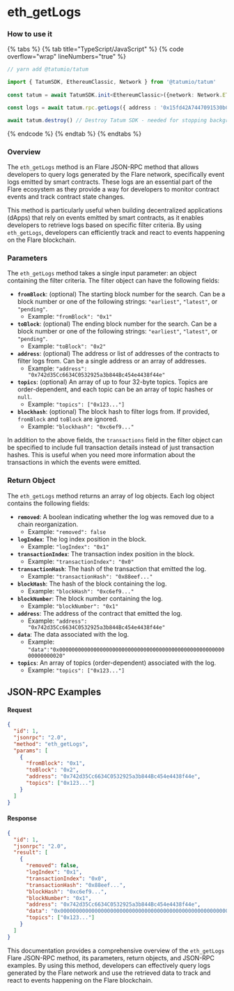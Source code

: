 # eth\_getLogs

### How to use it

{% tabs %}
{% tab title="TypeScript/JavaScript" %}
{% code overflow="wrap" lineNumbers="true" %}
```typescript
// yarn add @tatumio/tatum

import { TatumSDK, EthereumClassic, Network } from '@tatumio/tatum'
  
const tatum = await TatumSDK.init<EthereumClassic>({network: Network.ETHEREUM_CLASSIC})

const logs = await tatum.rpc.getLogs({ address : '0x15fd42A7447091530bC61179ee5fcc1e117aAAD8'})

await tatum.destroy() // Destroy Tatum SDK - needed for stopping background jobs
```
{% endcode %}
{% endtab %}
{% endtabs %}

### Overview

The `eth_getLogs` method is an Flare JSON-RPC method that allows developers to query logs generated by the Flare network, specifically event logs emitted by smart contracts. These logs are an essential part of the Flare ecosystem as they provide a way for developers to monitor contract events and track contract state changes.

This method is particularly useful when building decentralized applications (dApps) that rely on events emitted by smart contracts, as it enables developers to retrieve logs based on specific filter criteria. By using `eth_getLogs`, developers can efficiently track and react to events happening on the Flare blockchain.

### Parameters

The `eth_getLogs` method takes a single input parameter: an object containing the filter criteria. The filter object can have the following fields:

* **`fromBlock`**: (optional) The starting block number for the search. Can be a block number or one of the following strings: `"earliest"`, `"latest"`, or `"pending"`.
  * Example: `"fromBlock": "0x1"`
* **`toBlock`**: (optional) The ending block number for the search. Can be a block number or one of the following strings: `"earliest"`, `"latest"`, or `"pending"`.
  * Example: `"toBlock": "0x2"`
* **`address`**: (optional) The address or list of addresses of the contracts to filter logs from. Can be a single address or an array of addresses.
  * Example: `"address": "0x742d35Cc6634C0532925a3b844Bc454e4438f44e"`
* **`topics`**: (optional) An array of up to four 32-byte topics. Topics are order-dependent, and each topic can be an array of topic hashes or `null`.
  * Example: `"topics": ["0x123..."]`
* **`blockhash`**: (optional) The block hash to filter logs from. If provided, `fromBlock` and `toBlock` are ignored.
  * Example: `"blockhash": "0xc6ef9..."`

In addition to the above fields, the `transactions` field in the filter object can be specified to include full transaction details instead of just transaction hashes. This is useful when you need more information about the transactions in which the events were emitted.

### Return Object

The `eth_getLogs` method returns an array of log objects. Each log object contains the following fields:

* **`removed`**: A boolean indicating whether the log was removed due to a chain reorganization.
  * Example: `"removed": false`
* **`logIndex`**: The log index position in the block.
  * Example: `"logIndex": "0x1"`
* **`transactionIndex`**: The transaction index position in the block.
  * Example: `"transactionIndex": "0x0"`
* **`transactionHash`**: The hash of the transaction that emitted the log.
  * Example: `"transactionHash": "0x88eef..."`
* **`blockHash`**: The hash of the block containing the log.
  * Example: `"blockHash": "0xc6ef9..."`
* **`blockNumber`**: The block number containing the log.
  * Example: `"blockNumber": "0x1"`
* **`address`**: The address of the contract that emitted the log.
  * Example: `"address": "0x742d35Cc6634C0532925a3b844Bc454e4438f44e"`
* **`data`**: The data associated with the log.
  * Example: `"data":"0x0000000000000000000000000000000000000000000000000000000000000020"`
* **`topics`**: An array of topics (order-dependent) associated with the log.
  * Example: `"topics": ["0x123..."]`

## JSON-RPC Examples

#### Request

```json
{
  "id": 1,
  "jsonrpc": "2.0",
  "method": "eth_getLogs",
  "params": [
    {
      "fromBlock": "0x1",
      "toBlock": "0x2",
      "address": "0x742d35Cc6634C0532925a3b844Bc454e4438f44e",
      "topics": ["0x123..."]
    }
  ]
}
```

#### Response

```json
{
  "id": 1,
  "jsonrpc": "2.0",
  "result": [
    {
      "removed": false,
      "logIndex": "0x1",
      "transactionIndex": "0x0",
      "transactionHash": "0x88eef...",
      "blockHash": "0xc6ef9...",
      "blockNumber": "0x1",
      "address": "0x742d35Cc6634C0532925a3b844Bc454e4438f44e",
      "data": "0x0000000000000000000000000000000000000000000000000000000000000020",
      "topics": ["0x123..."]
    }
  ]
}
```

This documentation provides a comprehensive overview of the `eth_getLogs` Flare JSON-RPC method, its parameters, return objects, and JSON-RPC examples. By using this method, developers can effectively query logs generated by the Flare network and use the retrieved data to track and react to events happening on the Flare blockchain.
